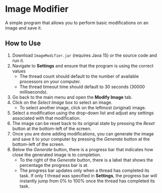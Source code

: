 # Image Modifier
A simple program that allows you to perform basic modifications on an image and save it.

## How to Use
1. Download `ImageModifier.jar` (requires Java 15) or the source code and run it.
2. Navigate to **Settings** and ensure that the program is using the correct values
    - The thread count should default to the number of available processors on your computer.
    - The thread timeout time should default to 30 seconds (30000 milliseconds).
3. Go back to the main menu and open the **Modify Image** tab.
4. Click on the *Select Image* box to select an image.
    - To select another image, click on the leftmost (original) image.
5. Select a modification using the drop-down list and adjust any settings associated with that modification.
6. The image can be reset back to its original state by pressing the *Reset* button at the bottom-left of the screen.
7. Once you are done adding modifications, you can generate the image and save it to your computer by pressing the 
*Generate* button at the bottom-left of the screen.
8. Below the *Generate* button, there is a progress bar that indicates how close the generated image is to completion.
    - To the right of the *Generate* button, there is a label that shows the percentage the progress bar is at.
    - The progress bar updates only when a thread has completed its task. If only 1 thread was specified
     in **Settings**, the progress bar will instantly jump from 0% to 100% once the thread has completed 
     its task.
